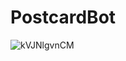 # PostcardBot

![kVJNlgvnCM](https://github.com/smiling1489/PostcardBot/assets/157533747/b34d3656-e44d-4254-b5d5-8ab40d9f7447)

